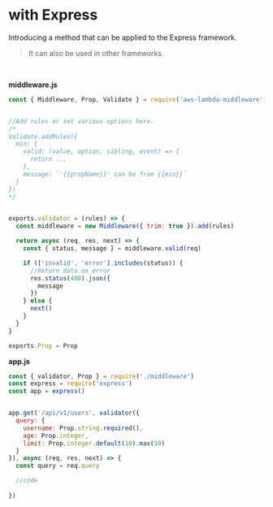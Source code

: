 # with Express
Introducing a method that can be applied to the Express framework.  
> It can also be used in other frameworks.

&nbsp;

**middleware.js**
```js
const { Middleware, Prop, Validate } = require('aws-lambda-middleware')


//Add rules or set various options here.
/*
Validate.addRules({
  min: {
    valid: (value, option, sibling, event) => {
      return ...
    },
    message: `'{{propName}}' can be from {{min}}`
  }
})
*/


exports.validator = (rules) => {
  const middleware = new Middleware({ trim: true }).add(rules)

  return async (req, res, next) => {
    const { status, message } = middleware.valid(req)

    if (['invalid', 'error'].includes(status)) {
      //Return data on error
      res.status(400).json({
        message
      })
    } else {
      next()
    }
  }
}

exports.Prop = Prop
```

**app.js**
```js
const { validator, Prop } = require('./middleware')
const express = require('express')
const app = express()


app.get('/api/v1/users', validator({
  query: {
    username: Prop.string.required(),
    age: Prop.integer,
    limit: Prop.integer.default(10).max(50)
  }
}), async (req, res, next) => {
  const query = req.query

  //code
  
})
```
